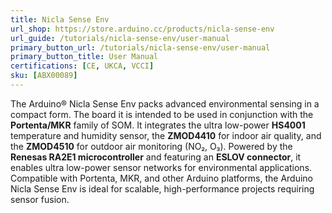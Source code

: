```yaml
---
title: Nicla Sense Env
url_shop: https://store.arduino.cc/products/nicla-sense-env
url_guide: /tutorials/nicla-sense-env/user-manual
primary_button_url: /tutorials/nicla-sense-env/user-manual
primary_button_title: User Manual
certifications: [CE, UKCA, VCCI]
sku: [ABX00089]
---
```


The Arduino® Nicla Sense Env packs advanced environmental sensing in a compact form. The board it is intended to be used in conjunction with the **Portenta/MKR** family of SOM. It integrates the ultra low-power **HS4001** temperature and humidity sensor, the **ZMOD4410** for indoor air quality, and the **ZMOD4510** for outdoor air monitoring (NO₂, O₃). Powered by the **Renesas RA2E1 microcontroller** and featuring an **ESLOV connector**, it enables ultra low-power sensor networks for environmental applications. Compatible with Portenta, MKR, and other Arduino platforms, the Arduino Nicla Sense Env is ideal for scalable, high-performance projects requiring sensor fusion.

